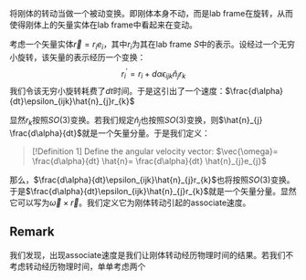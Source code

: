 将刚体的转动当做一个被动变换。即刚体本身不动，而是lab frame在旋转，从而使得刚体上的矢量实体在lab frame中看起来在变动。

考虑一个矢量实体$\vec{r}=r_{i}e_{i}$，其中$r_{i}$为其在lab frame $S$中的表示。设经过一个无穷小旋转，该矢量的表示经历一个变换：
$$r_{i}^{'}=r_{i}+d\alpha\epsilon_{ijk}\hat{n}_{j}r_{k}$$
我们令该无穷小旋转耗费了$dt$时间。于是这引出了一个速度：$\frac{d\alpha}{dt}\epsilon_{ijk}\hat{n}_{j}r_{k}$

显然$r_{k}$按照$SO(3)$变换。若我们规定$\hat{n}_{j}$也按照$SO(3)$变换，则$\hat{n}_{j} \frac{d\alpha}{dt}$就是一个矢量分量。于是我们定义：

>[!Definition 1]
>Define the angular velocity vector: $\vec{\omega}= \frac{d\alpha}{dt} \hat{n}= \frac{d\alpha}{dt} \hat{n}_{j}e_{j}$

那么，$\frac{d\alpha}{dt}\epsilon_{ijk}\hat{n}_{j}r_{k}$也将按照$SO(3)$变换。于是$\frac{d\alpha}{dt}\epsilon_{ijk}\hat{n}_{j}r_{k}$就是一个矢量分量。显然它可以写为$\vec{\omega} \times \vec{r}$。我们定义它为刚体转动引起的associate速度。

## Remark
我们发现，出现associate速度是我们让刚体转动经历物理时间的结果。若我们不考虑转动经历物理时间，单单考虑两个